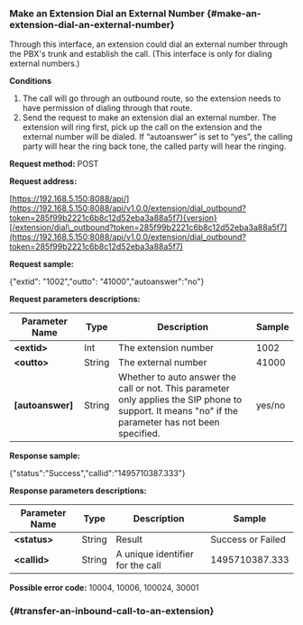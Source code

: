 ### Make an Extension Dial an External Number {#make-an-extension-dial-an-external-number}

Through this interface, an extension could dial an external number through the PBX's trunk and establish the call. \(This interface is only for dialing external numbers.\)

**Conditions**

1. The call will go through an outbound route, so the extension needs to have permission of dialing through that route.
2. Send the request to make an extension dial an external number. The extension will ring first, pick up the call on the extension and the external number will be dialed. If “autoanswer” is set to “yes”, the calling party will hear the ring back tone, the called party will hear the ringing.

**Request method:** POST

**Request address:**

[https://192.168.5.150:8088/api/](https://192.168.5.150:8088/api/v1.0.0/extension/dial_outbound?token=285f99b2221c6b8c12d52eba3a88a5f7){version}[/extension/dial\_outbound?token=285f99b2221c6b8c12d52eba3a88a5f7](https://192.168.5.150:8088/api/v1.0.0/extension/dial_outbound?token=285f99b2221c6b8c12d52eba3a88a5f7)

**Request sample:**

{"extid": "1002","outto": "41000","autoanswer":"no"}

**Request parameters descriptions:**

| **Parameter Name** | **Type** | **Description** | **Sample** |
| --- | --- | --- | --- |
| **&lt;extid&gt;** | Int | The extension number | 1002 |
| **&lt;outto&gt;** | String | The external number | 41000 |
| **\[autoanswer\]** | String | Whether to auto answer the call or not. This parameter only applies the SIP phone to support. It means "no" if the parameter has not been specified. | yes/no |

**Response sample:**

{"status":"Success","callid":"1495710387.333"}

**Response parameters descriptions:**

| **Parameter Name** | **Type** | **Description** | **Sample** |
| --- | --- | --- | --- |
| **&lt;status&gt;** | String | Result | Success or Failed |
| **&lt;callid&gt;** | String | A unique identifier for the call | 1495710387.333 |

**Possible error code:** 10004, 10006, 100024, 30001

###  {#transfer-an-inbound-call-to-an-extension}




